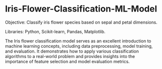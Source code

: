 # Iris-Flower-Classification-ML-Model

Objective: 
Classify iris flower species based on sepal and petal dimensions.

Libraries: 
Python, Scikit-learn, Pandas, Matplotlib.

The Iris flower classification model serves as an excellent introduction to machine learning concepts, including data preprocessing, model training, and evaluation. It demonstrates how to apply various classification algorithms to a real-world problem and provides insights into the importance of feature selection and model evaluation metrics.
